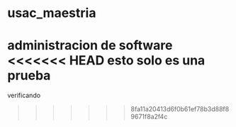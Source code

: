 # usac_maestria
administracion de software
<<<<<<< HEAD
esto solo es una prueba
=======
verificando
>>>>>>> 8fa11a20413d6f0b61ef78b3d88f89671f8a2f4c
